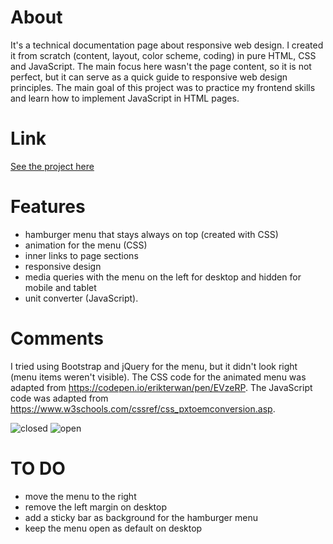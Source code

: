 # About
It's a technical documentation page about responsive web design. I created it from scratch (content, layout, color scheme, coding) in pure HTML, CSS and JavaScript. The main focus here wasn't the page content, so it is not perfect, but it can serve as a quick guide to responsive web design principles. The main goal of this project was to practice my frontend skills and learn how to implement JavaScript in HTML pages.

# Link
[See the project here](https://witchdevelops.github.io/technical_documentation/)

# Features
- hamburger menu that stays always on top (created with CSS)
- animation for the menu (CSS)
- inner links to page sections
- responsive design
- media queries with the menu on the left for desktop and hidden for mobile and tablet
- unit converter (JavaScript).

# Comments
I tried using Bootstrap and jQuery for the menu, but it didn't look right (menu items weren't visible). 
The CSS code for the animated menu was adapted from https://codepen.io/erikterwan/pen/EVzeRP.
The JavaScript code was adapted from https://www.w3schools.com/cssref/css_pxtoemconversion.asp.

![closed](https://user-images.githubusercontent.com/112077394/194157632-f39791c0-7643-478f-bdf1-48f5e34404ae.png)
![open](https://user-images.githubusercontent.com/112077394/194157605-06a28a99-abaa-4b70-9ba3-630292fe89e2.png)

# TO DO
- move the menu to the right
- remove the left margin on desktop
- add a sticky bar as background for the hamburger menu
- keep the menu open as default on desktop
